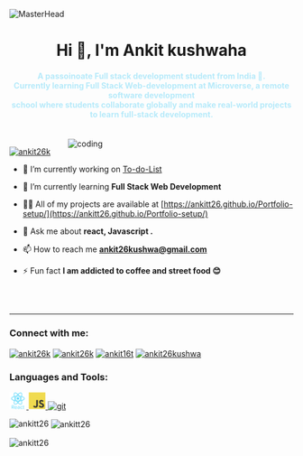 ![MasterHead](https://digitaledgetech.in/images/Banner_03.gif)

<h1 align="center">Hi 👋, I'm Ankit kushwaha</h1>

<h4 align="center" style="color:#B6EAFA" >A passoinoate Full stack development student from India 🙂. 
<br>Currently learning Full Stack Web-development at Microverse, a remote software development <br> school where students collaborate globally and make real-world projects <br> to learn full-stack development. </h4>

<br>
<img alt="coding" align="right" width="400" 
src="https://cdn.dribbble.com/users/1162077/screenshots/3848914/media/320984a9ca58b3c73274c9259ecf6de8.gif">

<p align="left"> <a href="https://twitter.com/ankit26k" target="blank"><img src="https://img.shields.io/twitter/follow/ankit26k?logo=twitter&style=for-the-badge" alt="ankit26k" /></a> </p>

- 🔭 I’m currently working on [To-do-List](https://github.com/ankitt26/To-do-list)

- 🌱 I’m currently learning **Full Stack Web Development**

- 👨‍💻 All of my projects are available at [https://ankitt26.github.io/Portfolio-setup/](https://ankitt26.github.io/Portfolio-setup/)

- 💬 Ask me about **react, Javascript .**

- 📫 How to reach me **ankit26kushwa@gmail.com**

- ⚡ Fun fact **I am addicted to coffee and street food 😊**
<br>
<br>
<hr>

<h3 align="left">Connect with me:</h3>
<p align="left">
<a href="https://twitter.com/ankit26k" target="blank"><img align="center" src="https://raw.githubusercontent.com/rahuldkjain/github-profile-readme-generator/master/src/images/icons/Social/twitter.svg" alt="ankit26k" height="20" width="30" /></a>
<a href="https://linkedin.com/in/ankit26k" target="blank"><img align="center" src="https://raw.githubusercontent.com/rahuldkjain/github-profile-readme-generator/master/src/images/icons/Social/linked-in-alt.svg" alt="ankit26k" height="20" width="30" /></a>
<a href="https://instagram.com/ankit16t" target="blank"><img align="center" src="https://raw.githubusercontent.com/rahuldkjain/github-profile-readme-generator/master/src/images/icons/Social/instagram.svg" alt="ankit16t" height="20" width="30" /></a>
<a href="https://www.hackerrank.com/ankit26kushwa" target="blank"><img align="center" src="https://raw.githubusercontent.com/rahuldkjain/github-profile-readme-generator/master/src/images/icons/Social/hackerrank.svg" alt="ankit26kushwa" height="25" width="30" /></a>
</p>


<h3 align="left">Languages and Tools:</h3>
<p align="left"> <a href="https://reactjs.org/" target="_blank" rel="noreferrer"> <img src="https://raw.githubusercontent.com/devicons/devicon/master/icons/react/react-original-wordmark.svg" alt="react" width="30" height="30"/> </a>  <a href="https://developer.mozilla.org/en-US/docs/Web/JavaScript" target="_blank" rel="noreferrer"> <img src="https://raw.githubusercontent.com/devicons/devicon/master/icons/javascript/javascript-original.svg" alt="javascript" width="30" height="30"/> </a>  <a href="https://git-scm.com/" target="_blank" rel="noreferrer"> <img src="https://www.vectorlogo.zone/logos/git-scm/git-scm-icon.svg" alt="git" width="30" height="30"/> </a></p>

<p><img align="left" src="https://github-readme-stats.vercel.app/api/top-langs?username=ankitt26&show_icons=true&locale=en&layout=compact" alt="ankitt26" /></p>

<p>&nbsp;<img align="center" src="https://github-readme-stats.vercel.app/api?username=ankitt26&show_icons=true&locale=en" alt="ankitt26" /></p>

<p> <img align="center" src="https://github-readme-streak-stats.herokuapp.com/?user=ankitt26&" alt="ankitt26" /></p>
